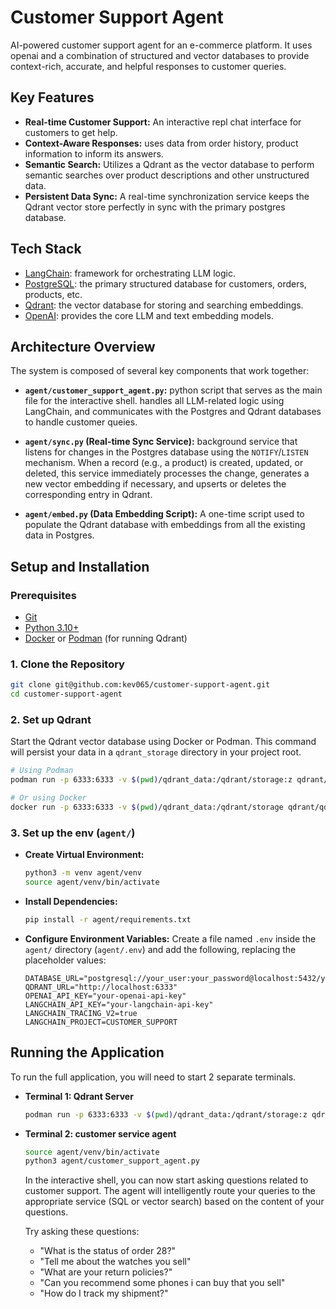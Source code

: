 
# Customer Support Agent

AI-powered customer support agent for an e-commerce platform. It uses openai and a combination of structured and vector databases to provide context-rich, accurate, and helpful responses to customer queries.

## Key Features

- **Real-time Customer Support:** An interactive repl chat interface for customers to get help.
- **Context-Aware Responses:** uses data from order history, product information to inform its answers.
- **Semantic Search:** Utilizes a Qdrant as the vector database to perform semantic searches over product descriptions and other unstructured data.
- **Persistent Data Sync:** A real-time synchronization service keeps the Qdrant vector store perfectly in sync with the primary postgres database.

## Tech Stack

  - [LangChain](https://www.langchain.com/): framework for orchestrating LLM logic.
  - [PostgreSQL](https://www.postgresql.org/): the primary structured database for customers, orders, products, etc.
  - [Qdrant](https://qdrant.tech/): the vector database for storing and searching embeddings.
  - [OpenAI](https://openai.com/): provides the core LLM and text embedding models.

## Architecture Overview

The system is composed of several key components that work together:

- **`agent/customer_support_agent.py`:** python script that serves as the main file for the interactive shell. handles all LLM-related logic using LangChain, and communicates with the Postgres and Qdrant databases to handle customer queies.

- **`agent/sync.py` (Real-time Sync Service):** background service that listens for changes in the Postgres database using the `NOTIFY`/`LISTEN` mechanism. When a record (e.g., a product) is created, updated, or deleted, this service immediately processes the change, generates a new vector embedding if necessary, and upserts or deletes the corresponding entry in Qdrant.

- **`agent/embed.py` (Data Embedding Script):** A one-time script used to populate the Qdrant database with embeddings from all the existing data in Postgres.

## Setup and Installation

### Prerequisites

- [Git](https://git-scm.com/)
- [Python 3.10+](https://www.python.org/)
- [Docker](https://www.docker.com/) or [Podman](https://podman.io/) (for running Qdrant)

### 1. Clone the Repository

```bash
git clone git@github.com:kev065/customer-support-agent.git
cd customer-support-agent
```

### 2. Set up Qdrant

Start the Qdrant vector database using Docker or Podman. This command will persist your data in a `qdrant_storage` directory in your project root.

```bash
# Using Podman
podman run -p 6333:6333 -v $(pwd)/qdrant_data:/qdrant/storage:z qdrant/qdrant

# Or using Docker
docker run -p 6333:6333 -v $(pwd)/qdrant_data:/qdrant/storage qdrant/qdrant
```

### 3. Set up the env (`agent/`)

- **Create Virtual Environment:**
  ```bash
  python3 -m venv agent/venv
  source agent/venv/bin/activate
  ```

- **Install Dependencies:**
  ```bash
  pip install -r agent/requirements.txt
  ```

- **Configure Environment Variables:**
  Create a file named `.env` inside the `agent/` directory (`agent/.env`) and add the following, replacing the placeholder values:
  ```dotenv
  DATABASE_URL="postgresql://your_user:your_password@localhost:5432/your_db"
  QDRANT_URL="http://localhost:6333"
  OPENAI_API_KEY="your-openai-api-key"
  LANGCHAIN_API_KEY="your-langchain-api-key"
  LANGCHAIN_TRACING_V2=true
  LANGCHAIN_PROJECT=CUSTOMER_SUPPORT
  ```

## Running the Application

To run the full application, you will need to start 2 separate terminals.

- **Terminal 1: Qdrant Server**
  ```bash
  podman run -p 6333:6333 -v $(pwd)/qdrant_data:/qdrant/storage:z qdrant/qdrant
  ```

- **Terminal 2: customer service agent**
  ```bash
  source agent/venv/bin/activate
  python3 agent/customer_support_agent.py
  ```

  In the interactive shell, you can now start asking questions related to customer support. The agent will intelligently route your queries to the appropriate service (SQL or vector search) based on the content of your questions.

  Try asking these questions:
  - "What is the status of order 28?"
  - "Tell me about the watches you sell"
  - "What are your return policies?"
  - "Can you recommend some phones i can buy that you sell"
  - "How do I track my shipment?"
